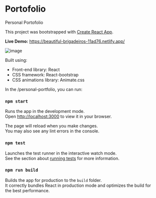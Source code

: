 # Portofolio
Personal Portofolio

This project was bootstrapped with [Create React App](https://github.com/facebook/create-react-app).

**Live Demo:** https://beautiful-brigadeiros-11ad76.netlify.app/ 

![image](https://github.com/jlujan2/Portofolio/assets/20192356/3c425db3-ed2f-4104-ab15-06266b8c0152)

Built using:

- Front-end library: React
- CSS framework: React-bootstrap
- CSS animations library: Animate.css

In the /personal-portfolio, you can run:

### `npm start`

Runs the app in the development mode.\
Open [http://localhost:3000](http://localhost:3000) to view it in your browser.

The page will reload when you make changes.\
You may also see any lint errors in the console.

### `npm test`

Launches the test runner in the interactive watch mode.\
See the section about [running tests](https://facebook.github.io/create-react-app/docs/running-tests) for more information.

### `npm run build`

Builds the app for production to the `build` folder.\
It correctly bundles React in production mode and optimizes the build for the best performance.




